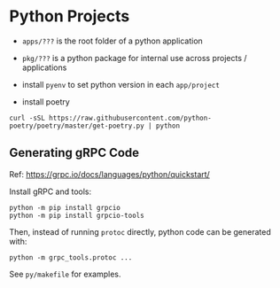 # Python Projects

- `apps/???` is the root folder of a python application
- `pkg/???` is a python package for internal use across projects / applications

- install `pyenv` to set python version in each `app/project`


- install poetry

```shell
curl -sSL https://raw.githubusercontent.com/python-poetry/poetry/master/get-poetry.py | python
```


## Generating gRPC Code

Ref: https://grpc.io/docs/languages/python/quickstart/

Install gRPC and tools:

```shell
python -m pip install grpcio
python -m pip install grpcio-tools
```

Then, instead of running `protoc` directly, python code can be generated with:

```shell
python -m grpc_tools.protoc ...
```

See `py/makefile` for examples.

